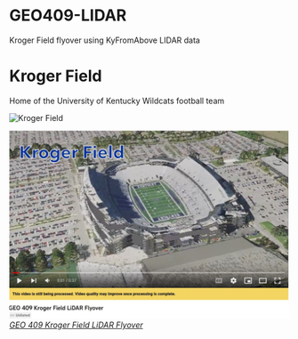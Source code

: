 # GEO409-LIDAR
Kroger Field flyover using KyFromAbove LIDAR data
# Kroger Field
Home of the University of Kentucky Wildcats football team

![Kroger Field](map.jpg)     


![Screenshot of animation](animation.jpg)     
*[GEO 409 Kroger Field LiDAR Flyover](https://www.youtube.com/watch?v=nFV8ftGN0aM)*